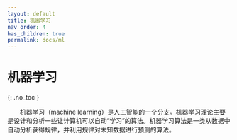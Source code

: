 ```yaml
---
layout: default
title: 机器学习
nav_order: 4
has_children: true
permalink: docs/ml
---
```


# 机器学习
{: .no_toc }

&emsp;&emsp;机器学习（machine learning）是人工智能的一个分支。机器学习理论主要是设计和分析一些让计算机可以自动“学习”的算法。机器学习算法是一类从数据中自动分析获得规律，并利用规律对未知数据进行预测的算法。  
